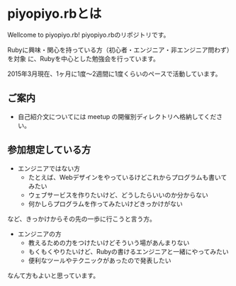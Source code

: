 # piyopiyo.rbとは

Wellcome to piyopiyo.rb!
piyopiyo.rbのリポジトリです。

Rubyに興味・関心を持っている方（初心者・エンジニア・非エンジニア問わず）を対象
に、Rubyを中心とした勉強会を行っています。

2015年3月現在、1ヶ月に1度～2週間に1度くらいのペースで活動しています。

## ご案内

- 自己紹介文についてには meetup の開催別ディレクトリへ格納してください。

## 参加想定している方

- エンジニアではない方
  - たとえば、Webデザインをやっているけどこれからプログラムも書いてみたい
  - ウェブサービスを作りたいけど、どうしたらいいのか分からない
  - 何かしらプログラムを作ってみたいけどきっかけがない

など、きっかけからその先の一歩に行こうと言う方。

- エンジニアの方
  - 教えるための力をつけたいけどそういう場があんまりない
  - もくもくやりたいけど、Rubyの書けるエンジニアと一緒にやってみたい
  - 便利なツールやテクニックがあったので発表したい

なんて方もよいと思っています。
